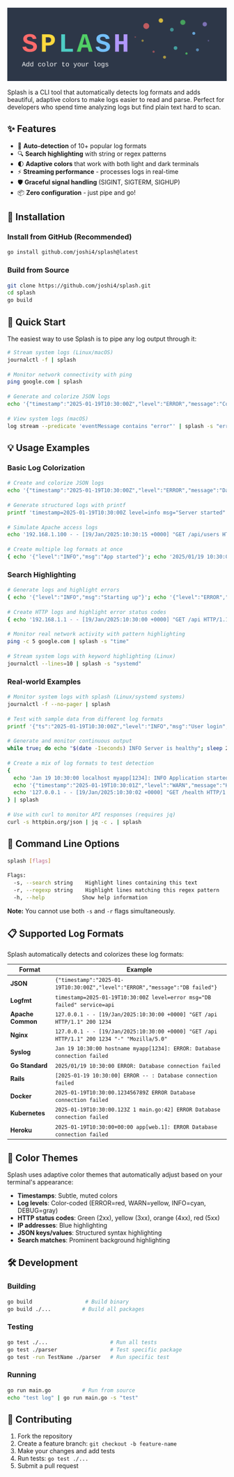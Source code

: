 ![Splash Logo](splash_logo.svg)


Splash is a CLI tool that automatically detects log formats and adds beautiful, adaptive colors to make logs easier to read and parse. Perfect for developers who spend time analyzing logs but find plain text hard to scan.

## ✨ Features

- 🎨 **Auto-detection** of 10+ popular log formats
- 🔍 **Search highlighting** with string or regex patterns
- 🌓 **Adaptive colors** that work with both light and dark terminals
- ⚡ **Streaming performance** - processes logs in real-time
- 🛡️ **Graceful signal handling** (SIGINT, SIGTERM, SIGHUP)
- 📦 **Zero configuration** - just pipe and go!

## 🚀 Installation

### Install from GitHub (Recommended)

```bash
go install github.com/joshi4/splash@latest
```

### Build from Source

```bash
git clone https://github.com/joshi4/splash.git
cd splash
go build
```

## 🎯 Quick Start

The easiest way to use Splash is to pipe any log output through it:

```bash
# Stream system logs (Linux/macOS)
journalctl -f | splash

# Monitor network connectivity with ping
ping google.com | splash

# Generate and colorize JSON logs
echo '{"timestamp":"2025-01-19T10:30:00Z","level":"ERROR","message":"Connection failed","service":"api"}' | splash

# View system logs (macOS)
log stream --predicate 'eventMessage contains "error"' | splash -s "error"
```

## 💡 Usage Examples

### Basic Log Colorization

```bash
# Create and colorize JSON logs
echo '{"timestamp":"2025-01-19T10:30:00Z","level":"ERROR","message":"Database connection failed","service":"api"}' | splash

# Generate structured logs with printf
printf 'timestamp=2025-01-19T10:30:00Z level=info msg="Server started" port=8080\n' | splash

# Simulate Apache access logs
echo '192.168.1.100 - - [19/Jan/2025:10:30:15 +0000] "GET /api/users HTTP/1.1" 200 1234' | splash

# Create multiple log formats at once
{ echo '{"level":"INFO","msg":"App started"}'; echo '2025/01/19 10:30:00 ERROR: Connection failed'; } | splash
```

### Search Highlighting

```bash
# Generate logs and highlight errors
{ echo '{"level":"INFO","msg":"Starting up"}'; echo '{"level":"ERROR","msg":"Connection failed"}'; echo '{"level":"WARN","msg":"Slow query"}'; } | splash -s "ERROR"

# Create HTTP logs and highlight error status codes
{ echo '192.168.1.1 - - [19/Jan/2025:10:30:00 +0000] "GET /api HTTP/1.1" 200 1234'; echo '192.168.1.2 - - [19/Jan/2025:10:30:01 +0000] "POST /api HTTP/1.1" 404 567'; } | splash -r "[45]\d\d"

# Monitor real network activity with pattern highlighting
ping -c 5 google.com | splash -s "time"

# Stream system logs with keyword highlighting (Linux)
journalctl --lines=10 | splash -s "systemd"
```

### Real-world Examples

```bash
# Monitor system logs with splash (Linux/systemd systems)
journalctl -f --no-pager | splash

# Test with sample data from different log formats
printf '{"ts":"2025-01-19T10:30:00Z","level":"INFO","msg":"User login","user":"alice"}\n{"ts":"2025-01-19T10:30:05Z","level":"ERROR","msg":"Auth failed","user":"bob"}\n' | splash -s "ERROR"

# Generate and monitor continuous output
while true; do echo "$(date -Iseconds) INFO Server is healthy"; sleep 2; done | splash

# Create a mix of log formats to test detection
{ 
  echo 'Jan 19 10:30:00 localhost myapp[1234]: INFO Application started'
  echo '{"timestamp":"2025-01-19T10:30:01Z","level":"WARN","message":"High memory usage"}'
  echo '127.0.0.1 - - [19/Jan/2025:10:30:02 +0000] "GET /health HTTP/1.1" 200 15'
} | splash

# Use with curl to monitor API responses (requires jq)
curl -s httpbin.org/json | jq -c . | splash
```

## 🔧 Command Line Options

```bash
splash [flags]

Flags:
  -s, --search string    Highlight lines containing this text
  -r, --regexp string    Highlight lines matching this regex pattern
  -h, --help            Show help information
```

**Note:** You cannot use both `-s` and `-r` flags simultaneously.

## 📋 Supported Log Formats

Splash automatically detects and colorizes these log formats:

| Format | Example |
|--------|---------|
| **JSON** | `{"timestamp":"2025-01-19T10:30:00Z","level":"ERROR","message":"DB failed"}` |
| **Logfmt** | `timestamp=2025-01-19T10:30:00Z level=error msg="DB failed" service=api` |
| **Apache Common** | `127.0.0.1 - - [19/Jan/2025:10:30:00 +0000] "GET /api HTTP/1.1" 200 1234` |
| **Nginx** | `127.0.0.1 - - [19/Jan/2025:10:30:00 +0000] "GET /api HTTP/1.1" 200 1234 "-" "Mozilla/5.0"` |
| **Syslog** | `Jan 19 10:30:00 hostname myapp[1234]: ERROR: Database connection failed` |
| **Go Standard** | `2025/01/19 10:30:00 ERROR: Database connection failed` |
| **Rails** | `[2025-01-19 10:30:00] ERROR -- : Database connection failed` |
| **Docker** | `2025-01-19T10:30:00.123456789Z ERROR Database connection failed` |
| **Kubernetes** | `2025-01-19T10:30:00.123Z 1 main.go:42] ERROR Database connection failed` |
| **Heroku** | `2025-01-19T10:30:00+00:00 app[web.1]: ERROR Database connection failed` |

## 🎨 Color Themes

Splash uses adaptive color themes that automatically adjust based on your terminal's appearance:

- **Timestamps**: Subtle, muted colors
- **Log levels**: Color-coded (ERROR=red, WARN=yellow, INFO=cyan, DEBUG=gray)
- **HTTP status codes**: Green (2xx), yellow (3xx), orange (4xx), red (5xx)
- **IP addresses**: Blue highlighting
- **JSON keys/values**: Structured syntax highlighting
- **Search matches**: Prominent background highlighting

## 🛠️ Development

### Building

```bash
go build                 # Build binary
go build ./...          # Build all packages
```

### Testing

```bash
go test ./...                    # Run all tests
go test ./parser                 # Test specific package
go test -run TestName ./parser   # Run specific test
```

### Running

```bash
go run main.go          # Run from source
echo "test log" | go run main.go -s "test"
```

## 🤝 Contributing

1. Fork the repository
2. Create a feature branch: `git checkout -b feature-name`
3. Make your changes and add tests
4. Run tests: `go test ./...`
5. Submit a pull request
